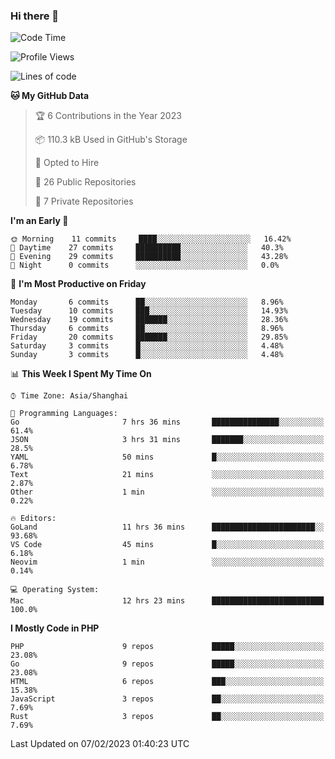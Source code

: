### Hi there 👋

<!--START_SECTION:waka-->
![Code Time](http://img.shields.io/badge/Code%20Time-3%2C922%20hrs-blue)

![Profile Views](http://img.shields.io/badge/Profile%20Views-1-blue)

![Lines of code](https://img.shields.io/badge/From%20Hello%20World%20I%27ve%20Written-217%20Thousand%20lines%20of%20code-blue)

**🐱 My GitHub Data** 

> 🏆 6 Contributions in the Year 2023
 > 
> 📦 110.3 kB Used in GitHub's Storage 
 > 
> 💼 Opted to Hire
 > 
> 📜 26 Public Repositories 
 > 
> 🔑 7 Private Repositories  
 > 
**I'm an Early 🐤** 

```text
🌞 Morning    11 commits     ████░░░░░░░░░░░░░░░░░░░░░   16.42% 
🌆 Daytime    27 commits     ██████████░░░░░░░░░░░░░░░   40.3% 
🌃 Evening    29 commits     ██████████░░░░░░░░░░░░░░░   43.28% 
🌙 Night      0 commits      ░░░░░░░░░░░░░░░░░░░░░░░░░   0.0%

```
📅 **I'm Most Productive on Friday** 

```text
Monday       6 commits      ██░░░░░░░░░░░░░░░░░░░░░░░   8.96% 
Tuesday      10 commits     ███░░░░░░░░░░░░░░░░░░░░░░   14.93% 
Wednesday    19 commits     ███████░░░░░░░░░░░░░░░░░░   28.36% 
Thursday     6 commits      ██░░░░░░░░░░░░░░░░░░░░░░░   8.96% 
Friday       20 commits     ███████░░░░░░░░░░░░░░░░░░   29.85% 
Saturday     3 commits      █░░░░░░░░░░░░░░░░░░░░░░░░   4.48% 
Sunday       3 commits      █░░░░░░░░░░░░░░░░░░░░░░░░   4.48%

```


📊 **This Week I Spent My Time On** 

```text
⌚︎ Time Zone: Asia/Shanghai

💬 Programming Languages: 
Go                       7 hrs 36 mins       ███████████████░░░░░░░░░░   61.4% 
JSON                     3 hrs 31 mins       ███████░░░░░░░░░░░░░░░░░░   28.5% 
YAML                     50 mins             █░░░░░░░░░░░░░░░░░░░░░░░░   6.78% 
Text                     21 mins             ░░░░░░░░░░░░░░░░░░░░░░░░░   2.87% 
Other                    1 min               ░░░░░░░░░░░░░░░░░░░░░░░░░   0.22%

🔥 Editors: 
GoLand                   11 hrs 36 mins      ███████████████████████░░   93.68% 
VS Code                  45 mins             █░░░░░░░░░░░░░░░░░░░░░░░░   6.18% 
Neovim                   1 min               ░░░░░░░░░░░░░░░░░░░░░░░░░   0.14%

💻 Operating System: 
Mac                      12 hrs 23 mins      █████████████████████████   100.0%

```

**I Mostly Code in PHP** 

```text
PHP                      9 repos             █████░░░░░░░░░░░░░░░░░░░░   23.08% 
Go                       9 repos             █████░░░░░░░░░░░░░░░░░░░░   23.08% 
HTML                     6 repos             ███░░░░░░░░░░░░░░░░░░░░░░   15.38% 
JavaScript               3 repos             ██░░░░░░░░░░░░░░░░░░░░░░░   7.69% 
Rust                     3 repos             ██░░░░░░░░░░░░░░░░░░░░░░░   7.69%

```



 Last Updated on 07/02/2023 01:40:23 UTC
<!--END_SECTION:waka-->

